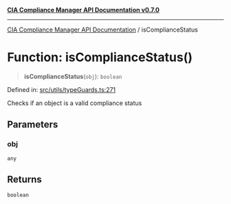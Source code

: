 [**CIA Compliance Manager API Documentation v0.7.0**](../README.md)

***

[CIA Compliance Manager API Documentation](../globals.md) / isComplianceStatus

# Function: isComplianceStatus()

> **isComplianceStatus**(`obj`): `boolean`

Defined in: [src/utils/typeGuards.ts:271](https://github.com/Hack23/cia-compliance-manager/blob/main/src/utils/typeGuards.ts#L271)

Checks if an object is a valid compliance status

## Parameters

### obj

`any`

## Returns

`boolean`
